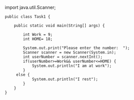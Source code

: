  import java.util.Scanner;

    public class Task1 {

        public static void main(String[] args) {

            int Work = 9;
            int HOME= 18;

            System.out.print("Please enter the number:  ");
            Scanner scanner = new Scanner(System.in);
            int userNumber = scanner.nextInt();
            if(userNumber>=Work&& userNumber<=HOME) {
                System.out.println("I am at work");
            }
         else {
                System.out.println("I rest");
            }
        }
    }
